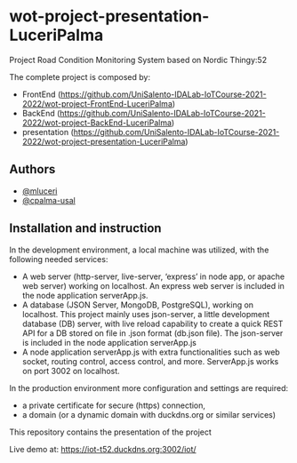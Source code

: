 
# wot-project-presentation-LuceriPalma

Project Road Condition Monitoring System based on Nordic Thingy:52


The complete project is composed by:
- FrontEnd (https://github.com/UniSalento-IDALab-IoTCourse-2021-2022/wot-project-FrontEnd-LuceriPalma)
- BackEnd (https://github.com/UniSalento-IDALab-IoTCourse-2021-2022/wot-project-BackEnd-LuceriPalma)
- presentation (https://github.com/UniSalento-IDALab-IoTCourse-2021-2022/wot-project-presentation-LuceriPalma)



## Authors

- [@mluceri ](https://www.github.com/mluceri)
- [@cpalma-usal](https://www.github.com/cpalma-usal)


## Installation and instruction

In the development environment, a local machine was utilized, with the following needed services:
- A web server (http-server, live-server, ‘express’ in node app, or apache web server) working on localhost. An express web server is included in the node application serverApp.js.
- A database (JSON Server, MongoDB, PostgreSQL), working on localhost. This project mainly uses json-server, a little development database (DB) server, with live reload capability to create a quick REST API for a DB stored on file in .json format (db.json file). The json-server is included in the node application serverApp.js
- A node application serverApp.js with extra functionalities such as web socket, routing control, access control, and more. ServerApp.js works on port 3002 on localhost.

In the production environment more configuration and settings are required:
- a private certificate for secure (https) connection, 
- a domain (or a dynamic domain with duckdns.org or similar services)

This repository contains the presentation of the project

Live demo at: https://iot-t52.duckdns.org:3002/iot/